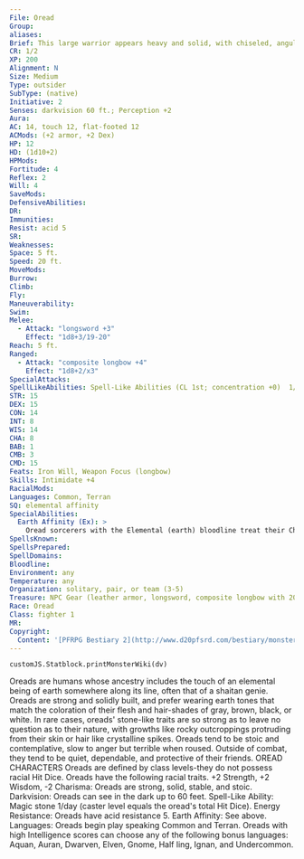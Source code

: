 ```yaml
---
File: Oread
Group: 
aliases: 
Brief: This large warrior appears heavy and solid, with chiseled, angular features that make her look almost like a statue brought to life.
CR: 1/2
XP: 200
Alignment: N
Size: Medium
Type: outsider
SubType: (native)
Initiative: 2
Senses: darkvision 60 ft.; Perception +2
Aura: 
AC: 14, touch 12, flat-footed 12
ACMods: (+2 armor, +2 Dex)
HP: 12
HD: (1d10+2)
HPMods: 
Fortitude: 4
Reflex: 2
Will: 4
SaveMods: 
DefensiveAbilities: 
DR: 
Immunities: 
Resist: acid 5
SR: 
Weaknesses: 
Space: 5 ft.
Speed: 20 ft.
MoveMods: 
Burrow: 
Climb: 
Fly: 
Maneuverability: 
Swim: 
Melee: 
  - Attack: "longsword +3"
    Effect: "1d8+3/19-20"
Reach: 5 ft.
Ranged: 
  - Attack: "composite longbow +4"
    Effect: "1d8+2/x3"
SpecialAttacks: 
SpellLikeAbilities: Spell-Like Abilities (CL 1st; concentration +0)  1/day-magic stone
STR: 15
DEX: 15
CON: 14
INT: 8
WIS: 14
CHA: 8
BAB: 1
CMB: 3
CMD: 15
Feats: Iron Will, Weapon Focus (longbow)
Skills: Intimidate +4
RacialMods: 
Languages: Common, Terran
SQ: elemental affinity
SpecialAbilities:
  Earth Affinity (Ex): >
    Oread sorcerers with the Elemental (earth) bloodline treat their Charisma score as 2 points higher for all sorcerer spells and class abilities. Oread clerics with the Earth domain cast their domain powers and spells at +1 caster level.
SpellsKnown: 
SpellsPrepared: 
SpellDomains: 
Bloodline: 
Environment: any
Temperature: any
Organization: solitary, pair, or team (3-5)
Treasure: NPC Gear (leather armor, longsword, composite longbow with 20 arrows, other treasure)
Race: Oread
Class: fighter 1
MR: 
Copyright:
  Content: '[PFRPG Bestiary 2](http://www.d20pfsrd.com/bestiary/monster-listings/outsiders/oread)'
---
```

```dataviewjs
customJS.Statblock.printMonsterWiki(dv)
```
Oreads are humans whose ancestry includes the touch of an elemental being of earth somewhere along its line, often that of a shaitan genie. Oreads are strong and solidly built, and prefer wearing earth tones that match the coloration of their flesh and hair-shades of gray, brown, black, or white. In rare cases, oreads' stone-like traits are so strong as to leave no question as to their nature, with growths like rocky outcroppings protruding from their skin or hair like crystalline spikes.  Oreads tend to be stoic and contemplative, slow to anger but terrible when roused. Outside of combat, they tend to be quiet, dependable, and protective of their friends.  OREAD CHARACTERS  Oreads are defined by class levels-they do not possess racial Hit Dice. Oreads have the following racial traits.  +2 Strength, +2 Wisdom, -2 Charisma: Oreads are strong, solid, stable, and stoic.  Darkvision: Oreads can see in the dark up to 60 feet.  Spell-Like Ability: Magic stone 1/day (caster level equals the oread's total Hit Dice).  Energy Resistance: Oreads have acid resistance 5.  Earth Affinity: See above.  Languages: Oreads begin play speaking Common and Terran. Oreads with high Intelligence scores can choose any of the following bonus languages: Aquan, Auran, Dwarven, Elven, Gnome, Half ling, Ignan, and Undercommon.
